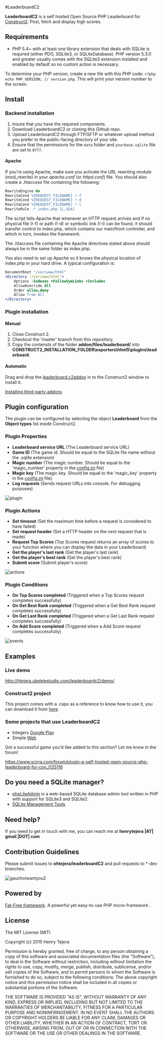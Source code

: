 #LeaderboardC2

__LeaderboardC2__ is a self hosted Open Source PHP Leaderboard for [Construct2](https://www.scirra.com/construct2). Post, fetch and display high scores.

## Requirements

- PHP 5.4+  with at least one library extension that deals with SQLite is required (either PDO, SQLite3, or SQLiteDatabase). PHP version 5.3.0 and greater usually comes with the SQLite3 extension installed and enabled by default so no custom action is necessary. 

To determine your PHP version, create a new file with this PHP code: `<?php echo PHP_VERSION; // version.php`. This will print your version number to the screen.

## Install

### Backend installation

1. Insure that you have the required components.
2. Download LeaderboardC2 or cloning this Github repo.
3. Upload LeaderboardC2 through FTP/SFTP or whatever upload method you prefer to the public-facing directory of your site.
4. Ensure that the permissions for the `data` folder and `yourbase.sqlite` file are set to `0777`.

#### Apache

If you're using Apache, make sure you activate the URL rewriting module (mod_rewrite) in your *apache.conf* (or *httpd.conf*) file. You should also create a *.htaccess* file containing the following:

```apache
RewriteEngine On
RewriteCond %{REQUEST_FILENAME} !-f
RewriteCond %{REQUEST_FILENAME} !-d
RewriteCond %{REQUEST_FILENAME} !-l
RewriteRule .* index.php [L,QSA]
```

The script tells Apache that whenever an HTTP request arrives and if no physical file (!-f) or path (!-d) or symbolic link (!-l) can be found, it should transfer control to index.php, which contains our main/front controller, and which in turn, invokes the framework.

The .htaccess file containing the Apache directives stated above should always be in the same folder as index.php.

You also need to set up Apache so it knows the physical location of index.php in your hard drive. A typical configuration is:

```apache
DocumentRoot "/var/www/html"
<Directory "/var/www/html">
    Options -Indexes +FollowSymLinks +Includes
    AllowOverride All
    Order allow,deny
    Allow from All
</Directory>
```

### Plugin installation

#### Manual 

1. Close Construct 2.
2. Checkout the 'master' branch from this repository.
3. Copy the contensts of the folder __addon/files/leaderboard/__ into __CONSTRUCT2_INSTALLATION_FOLDER\exporters\html5\plugins\leaderboard__.

#### Automatic

Drag and drop the [leaderboard.c2addon](https://github.com/ohtejera/leaderboardC2/raw/master/addon/leaderboard.c2addon)
 in to the Construct2 window to install it. 
 
[Installing third-party addons](https://www.scirra.com/manual/158/third-party-addons)

## Plugin configuration

The plugin can be configured by selecting the object __Leaderboard__  from the __Object types__ list inside Construct2.

### Plugin Properties

+ __Leaderboard service URL__ (The Leaderboard service URL)
+ __Game ID__ (The game id. Should be equal to the SQLite file name without the .sqlite extension)
+ __Magic number__ (The magic number. Should be equal to the 'magic_number' property in the [config.ini](https://github.com/ohtejera/leaderboardC2/blob/master/config.ini) file)
+ __Magic key__ (The magic key. Should be equal to the 'magic_key' property in the [config.ini](https://github.com/ohtejera/leaderboardC2/blob/master/config.ini) file)
+ __Log requests__ (Sends request URLs into console. For debugging purposes)


![plugin](https://cloud.githubusercontent.com/assets/3797402/6205781/2e1612e8-b561-11e4-811d-af0b15383a17.jpg)

### Plugin Actions

+ __Set timeout__ (Set the maximum time before a request is considered to have failed)
+ __Set request header__ (Set a HTTP header on the next request that is made)
+ __Request Top Scores__ (Top Scores request returns an array of scores to your function where you can display the data in your Leaderboard)
+ __Get the player's last rank__ (Get the player's last rank)
+ __Get the player's best rank__ (Get the player's best rank)
+ __Submit score__ (Submit player's score)

![actions](https://cloud.githubusercontent.com/assets/3797402/6205836/20560490-b563-11e4-9556-ac87686c9d3a.jpg)

### Plugin Conditions

+ __On Top Scores completed__ (Triggered when a Top Scores request completes successfully)
+ __On Get Best Rank completed__ (Triggered when a Get Best Rank request completes successfully)
+ __On Get Last Rank completed__ (Triggered when a Get Last Rank request completes successfully)
+ __On Add Score completed__ (Triggered when a Add Score request completes successfully)

![events](https://cloud.githubusercontent.com/assets/3797402/6205887/a1f05e00-b564-11e4-822e-227d24862bf9.jpg)

## Examples

### Live demo

http://htejera.ukelelestudio.com/leaderboardc2/demo/

### Construct2 project

This project comes with a .capx as a reference to know how to use it, you can download it from [here](https://github.com/ohtejera/leaderboardC2/raw/master/c2Example/Leaderboard.capx).

### Some projects that use LeaderboardC2

+ Integers [Google Play](https://play.google.com/store/apps/details?id=com.ukelelestudio.integers)
+ Simple   [Web](http://games.ukelelestudio.com/simple/)

Got a successful game you'd like added to this section?  Let me know in the forum! 

https://www.scirra.com/forum/plugin-a-self-hosted-open-source-php-leaderboard-for-con_t125116

## Do you need a SQLite manager?


* [phpLiteAdmin](https://code.google.com/p/phpliteadmin/) is a web-based SQLite database admin tool written in PHP with support for SQLite3 and SQLite2. 
* [SQLite Management Tools](http://www.sqlite.org/cvstrac/wiki?p=ManagementTools)

## Need help?

If you need to get in touch with me, you can reach me at __henrytejera |AT| gmail |DOT| com__

## Contribution Guidelines

Please submit issues to __ohtejera/leaderboardC2__ and pull requests to *-dev branches.

![gauchoiwantyou2](https://cloud.githubusercontent.com/assets/3797402/6204483/3f8bddbe-b534-11e4-9966-fbc78e8d8161.gif)

## Powered by

[Fat-Free framework](http://fatfreeframework.com/home). A powerful yet easy-to-use PHP micro-framework .

## License

The MIT License (MIT)

Copyright (c) 2015 Henry Tejera

Permission is hereby granted, free of charge, to any person obtaining a copy
of this software and associated documentation files (the "Software"), to deal
in the Software without restriction, including without limitation the rights
to use, copy, modify, merge, publish, distribute, sublicense, and/or sell
copies of the Software, and to permit persons to whom the Software is
furnished to do so, subject to the following conditions:
The above copyright notice and this permission notice shall be included in all
copies or substantial portions of the Software.

THE SOFTWARE IS PROVIDED "AS IS", WITHOUT WARRANTY OF ANY KIND, EXPRESS OR
IMPLIED, INCLUDING BUT NOT LIMITED TO THE WARRANTIES OF MERCHANTABILITY,
FITNESS FOR A PARTICULAR PURPOSE AND NONINFRINGEMENT. IN NO EVENT SHALL THE
AUTHORS OR COPYRIGHT HOLDERS BE LIABLE FOR ANY CLAIM, DAMAGES OR OTHER
LIABILITY, WHETHER IN AN ACTION OF CONTRACT, TORT OR OTHERWISE, ARISING FROM,
OUT OF OR IN CONNECTION WITH THE SOFTWARE OR THE USE OR OTHER DEALINGS IN THE
SOFTWARE.


